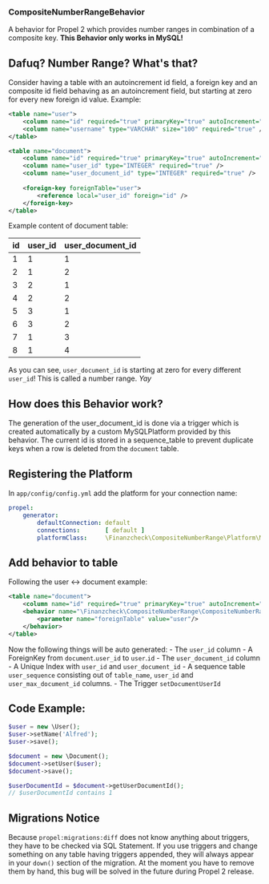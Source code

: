 ### CompositeNumberRangeBehavior

A behavior for Propel 2 which provides number ranges in combination of a composite key. **This Behavior only works in MySQL!**

## Dafuq? Number Range? What's that?

Consider having a table with an autoincrement id field, a foreign key and an composite id field behaving as an autoincrement
field, but starting at zero for every new foreign id value. Example:

```xml
<table name="user">
    <column name="id" required="true" primaryKey="true" autoIncrement="true" type="INTEGER" />
    <column name="username" type="VARCHAR" size="100" required="true" />
</table>

<table name="document">
    <column name="id" required="true" primaryKey="true" autoIncrement="true" type="INTEGER" />
    <column name="user_id" type="INTEGER" required="true" />
    <column name="user_document_id" type="INTEGER" required="true" />
    
    <foreign-key foreignTable="user">
        <reference local="user_id" foreign="id" />
    </foreign-key>
</table>
```

Example content of document table:

| id | user_id | user_document_id |
|----|---------|------------------|
| 1 | 1 | 1 |
| 2 | 1 | 2 |
| 3 | 2 | 1 |
| 4 | 2 | 2 |
| 5 | 3 | 1 |
| 6 | 3 | 2 |
| 7 | 1 | 3 |
| 8 | 1 | 4 |

As you can see, `user_document_id` is starting at zero for every different `user_id`! This is called a number range. *Yay*

## How does this Behavior work?

The generation of the user_document_id is done via a trigger which is created automatically by a custom MySQLPlatform
provided by this behavior. The current id is stored in a sequence_table to prevent duplicate keys when a row is deleted from the `document` table.

## Registering the Platform

In `app/config/config.yml` add the platform for your connection name: 

```yaml
propel:
    generator:
        defaultConnection: default
        connections:       [ default ]
        platformClass:     \Finanzcheck\CompositeNumberRange\Platform\MysqlPlatform
```

## Add behavior to table

Following the user <-> document example:

```xml
<table name="document">
    <column name="id" required="true" primaryKey="true" autoIncrement="true" type="INTEGER" />
    <behavior name="\Finanzcheck\CompositeNumberRange\CompositeNumberRangeBehavior">
        <parameter name="foreignTable" value="user"/>
    </behavior>
</table>
```

Now the following things will be auto generated:
    - The `user_id` column
    - A ForeignKey from `document`.`user_id` to `user`.`id`
    - The `user_document_id` column
    - A Unique Index with `user_id` and `user_document_id`
    - A sequence table `user_sequence` consisting out of `table_name`, `user_id` and `user_max_document_id` columns.
    - The Trigger `setDocumentUserId`
    
## Code Example:

```php
$user = new \User();
$user->setName('Alfred');
$user->save();

$document = new \Document();
$document->setUser($user);
$document->save();

$userDocumentId = $document->getUserDocumentId();
// $userDocumentId contains 1
```

## Migrations Notice
Because `propel:migrations:diff` does not know anything about triggers, they have to be checked via SQL Statement. If you use triggers and change something on
any table having triggers appended, they will always appear in your `down()` section of the migration. At the moment you have to remove them by hand,
this bug will be solved in the future during Propel 2 release.
